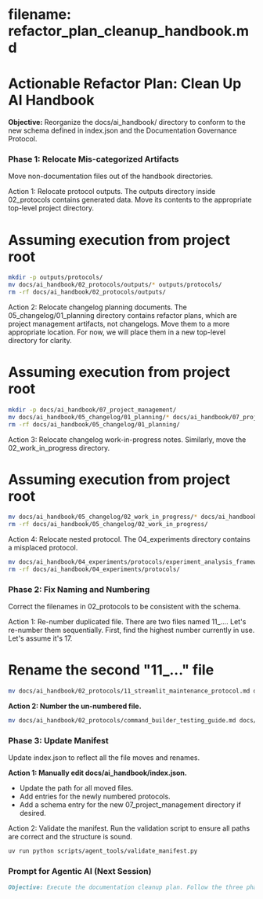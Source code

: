 # **filename: refactor_plan_cleanup_handbook.md**

# **Actionable Refactor Plan: Clean Up AI Handbook**

**Objective:** Reorganize the docs/ai_handbook/ directory to conform to the new schema defined in index.json and the Documentation Governance Protocol.

### **Phase 1: Relocate Mis-categorized Artifacts**

Move non-documentation files out of the handbook directories.

Action 1: Relocate protocol outputs.
The outputs directory inside 02_protocols contains generated data. Move its contents to the appropriate top-level project directory.
# Assuming execution from project root
```bash
mkdir -p outputs/protocols/
mv docs/ai_handbook/02_protocols/outputs/* outputs/protocols/
rm -rf docs/ai_handbook/02_protocols/outputs/
```

Action 2: Relocate changelog planning documents.
The 05_changelog/01_planning directory contains refactor plans, which are project management artifacts, not changelogs. Move them to a more appropriate location. For now, we will place them in a new top-level directory for clarity.
# Assuming execution from project root
```bash
mkdir -p docs/ai_handbook/07_project_management/
mv docs/ai_handbook/05_changelog/01_planning/* docs/ai_handbook/07_project_management/
rm -rf docs/ai_handbook/05_changelog/01_planning/
```

Action 3: Relocate changelog work-in-progress notes.
Similarly, move the 02_work_in_progress directory.
# Assuming execution from project root
```bash
mv docs/ai_handbook/05_changelog/02_work_in_progress/* docs/ai_handbook/07_project_management/
rm -rf docs/ai_handbook/05_changelog/02_work_in_progress/
```

Action 4: Relocate nested protocol.
The 04_experiments directory contains a misplaced protocol.
```bash
mv docs/ai_handbook/04_experiments/protocols/experiment_analysis_framework_handbook.md docs/ai_handbook/02_protocols/
rm -rf docs/ai_handbook/04_experiments/protocols/
```

### **Phase 2: Fix Naming and Numbering**

Correct the filenames in 02_protocols to be consistent with the schema.

Action 1: Re-number duplicated file.
There are two files named 11_.... Let's re-number them sequentially. First, find the highest number currently in use. Let's assume it's 17.
# Rename the second "11_..." file
```bash
mv docs/ai_handbook/02_protocols/11_streamlit_maintenance_protocol.md docs/ai_handbook/02_protocols/19_streamlit_maintenance_protocol.md
```

**Action 2: Number the un-numbered file.**

```bash
mv docs/ai_handbook/02_protocols/command_builder_testing_guide.md docs/ai_handbook/02_protocols/20_command_builder_testing_guide.md
```

### **Phase 3: Update Manifest**

Update index.json to reflect all the file moves and renames.

**Action 1: Manually edit docs/ai_handbook/index.json.**

* Update the path for all moved files.
* Add entries for the newly numbered protocols.
* Add a schema entry for the new 07_project_management directory if desired.

Action 2: Validate the manifest.
Run the validation script to ensure all paths are correct and the structure is sound.
```bash
uv run python scripts/agent_tools/validate_manifest.py
```

### **Prompt for Agentic AI (Next Session)**

```markdown
Objective: Execute the documentation cleanup plan. Follow the three phases outlined in `refactor_plan_cleanup_handbook.md`. Relocate all mis-categorized artifacts, correct the file naming and numbering in the protocols directory, and update the `index.json` manifest to reflect all changes. Finally, run the validation script to confirm the handbook's integrity.
```
